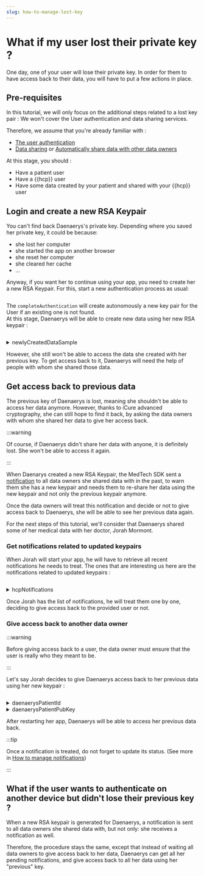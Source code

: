 ```yaml
---
slug: how-to-manage-lost-key
---
```

# What if my user lost their private key ?

One day, one of your user will lose their private key. In order for them to have access back to their data, you will
have to put a few actions in place.

## Pre-requisites
In this tutorial, we will only focus on the additional steps related to a lost key pair : We won't cover the User 
authentication and data sharing services.  

Therefore, we assume that you're already familiar with : 
- [The user authentication](index.md)
- [Data sharing](../how-to-share-data/index.md) or [Automatically share data with other data owners](../how-to-share-data/how-to-share-data-automatically.md)

At this stage, you should : 
- Have a patient user
- Have a {{hcp}} user
- Have some data created by your patient and shared with your {{hcp}} user

## Login and create a new RSA Keypair
You can't find back Daenaerys's private key. Depending where you saved her private key, it could be because:
- she lost her computer
- she started the app on another browser
- she reset her computer
- she cleared her cache 
- ...

Anyway, if you want her to continue using your app, you need to create her a new RSA Keypair. 
For this, start a new authentication process as usual: 

<!-- file://code-samples/{{sdk}}/how-to/authenticate-user/index.mts snippet:Complete user lost key authentication-->
```typescript
```

The `completeAuthentication` will create autonomously a new key pair for the User if an existing one is not found.  
At this stage, Daenaerys will be able to create new data using her new RSA keypair : 

<!-- file://code-samples/{{sdk}}/how-to/authenticate-user/index.mts snippet:User can create new data after losing their key-->
```typescript
```
<!-- output://code-samples/{{sdk}}/how-to/authenticate-user/newlyCreatedDataSample.txt -->
<details>
<summary>newlyCreatedDataSample</summary>

```json
```
</details>


However, she still won't be able to access the data she created with her previous key.
To get access back to it, Daenaerys will need the help of people with whom she shared those data.

## Get access back to previous data 
The previous key of Daenaerys is lost, meaning she shouldn't be able to access her data anymore.
However, thanks to iCure advanced cryptography, she can still hope to find it back, by asking the data 
owners with whom she shared her data to give her access back.

:::warning

Of course, if Daenaerys didn't share her data with anyone, it is definitely lost. She won't be able to access it 
again. 

:::

When Daenarys created a new RSA Keypair, the MedTech SDK sent a [notification](../how-to-manage-notifications.md) to 
all data owners she shared data with in the past, to warn them she has a new keypair and needs them to re-share her data 
using the new keypair and not only the previous keypair anymore. 

Once the data owners will treat this notification and decide or not to give access back to Daenaerys, she will be able 
to see her previous data again. 

For the next steps of this tutorial, we'll consider that Daenaerys shared some of her medical data with her doctor, 
Jorah Mormont.


### Get notifications related to updated keypairs
When Jorah will start your app, he will have to retrieve all recent notifications he needs to treat. 
The ones that are interesting us here are the notifications related to updated keypairs : 

<!-- file://code-samples/{{sdk}}/how-to/authenticate-user/index.mts snippet:Data owner gets all their pending notifications-->
```typescript
```
<!-- output://code-samples/{{sdk}}/how-to/authenticate-user/hcpNotifications.txt -->
<details>
<summary>hcpNotifications</summary>

```text
```
</details>

Once Jorah has the list of notifications, he will treat them one by one, deciding to give access back to the 
provided user or not. 

### Give access back to another data owner
:::warning

Before giving access back to a user, the data owner must ensure that the user is really who they meant to be.

:::

Let's say Jorah decides to give Daenaerys access back to her previous data using her new keypair : 

<!-- file://code-samples/{{sdk}}/how-to/authenticate-user/index.mts snippet:Give access back to a user with their new key-->
```typescript
```
<!-- output://code-samples/{{sdk}}/how-to/authenticate-user/daenaerysPatientId.txt -->
<details>
<summary>daenaerysPatientId</summary>

```json
```
</details>

<!-- output://code-samples/{{sdk}}/how-to/authenticate-user/daenaerysPatientPubKey.txt -->
<details>
<summary>daenaerysPatientPubKey</summary>

```json
```
</details>

After restarting her app, Daenaerys will be able to access her previous data back. 

:::tip 

Once a notification is treated, do not forget to update its status. (See more in [How to manage notifications](../how-to-manage-notifications.md))

:::


## What if the user wants to authenticate on another device but didn't lose their previous key ?
When a new RSA keypair is generated for Daenaerys, a notification is sent to all data owners she shared data with, 
but not only: she receives a notification as well. 

Therefore, the procedure stays the same, except that instead of waiting all data owners to give access back to her data, 
Daenaerys can get all her pending notifications, and give access back to all her data using her "previous" key.  
